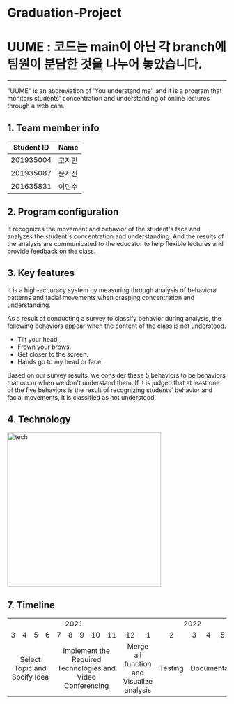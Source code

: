 # Graduation-Project

# UUME : 코드는 main이 아닌 각 branch에 팀원이 분담한 것을 나누어 놓았습니다. 
-------------------------------

"UUME" is an abbreviation of 'You understand me', and it is a program that monitors students' concentration and understanding of online lectures through a web cam.



## 1. Team member info




| Student ID | Name   |
| ---------- | ------ |
| 201935004  | 고지민 |
| 201935087  | 윤서진 |
| 201635831  | 이민수 |



## 2. Program configuration


 It recognizes the movement and behavior of the student's face and analyzes the student's concentration and understanding. And the results of the analysis are communicated to the educator to help flexible lectures and provide feedback on the class.



## 3. Key features

It is a high-accuracy system by measuring through analysis of behavioral patterns and facial movements when grasping concentration and understanding.

As a result of conducting a survey to classify behavior during analysis, the following behaviors appear when the content of the class is not understood.

* Tilt your head.
* Frown your brows.
* Get closer to the screen.
* Hands go to my head or face.

Based on our survey results, we consider these 5 behaviors to be behaviors that occur when we don't understand them. If it is judged that at least one of the five behaviors is the result of recognizing students' behavior and facial movements, it is classified as not understood.



## 4. Technology


<img width="353" alt="tech" src="https://user-images.githubusercontent.com/74062797/145826468-22712933-9a0c-4121-ae17-a44951aedfbf.png">




## 7. Timeline


<table>
     <tr>
         <td colspan="10"><center>2021</center></td>
         <td colspan="6"><center>2022</center></td>
    </tr>
    <tr>
        <td><center>3</center></td>
        <td><center>4</center></td>
        <td><center>5</center></td>
        <td><center>6</center></td>
        <td><center>7</center></td>
        <td><center>8</center></td>
        <td><center>9</center></td>
        <td><center>10</center></td>
        <td><center>11</center></td>
        <td><center>12</center></td>
        <td><center>1</center></td>
        <td><center>2</center></td>
        <td><center>3</center></td>
        <td><center>4</center></td>
        <td><center>5</center></td>
        <td><center>6</center></td>
    </tr>
    <tr>
        <td colspan="4"><center>Select Topic and Spcify Idea</center></td>
        <td colspan="5"><center>Implement the Required Technologies and Video Conferencing</center></td>
        <td colspan="2"><center>Merge all function and Visualize analysis</center></td>
        <td colspan="1"><center>Testing</center></td>
        <td colspan="4"><center>Documentation</center></td>
    </tr>
</table>
